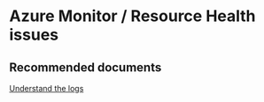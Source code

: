 <properties
	pageTitle="Azure Monitor or Resource Health issues"
	description="Azure Monitor or Resource Health issues"
	service="microsoft.devices"
	resource="iothubs"
	authors="anusapan"
	displayOrder=""
	selfHelpType="generic"
	supportTopicIds="32596615"
	resourceTags=""
	productPesIds="15946"
	cloudEnvironments="public,BlackForest,Fairfax,Mooncake"
/>

# Azure Monitor / Resource Health issues

## **Recommended documents**
[Understand the logs](https://docs.microsoft.com/azure/iot-hub/iot-hub-monitor-resource-health#understand-the-logs)